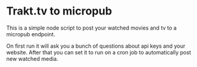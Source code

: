 # Trakt.tv to micropub

This is a simple node script to post your watched movies and tv to a micropub endpoint.

On first run it will ask you a bunch of questions about api keys and your website. After that you can set it to run on a cron job to automatically post new watched media.